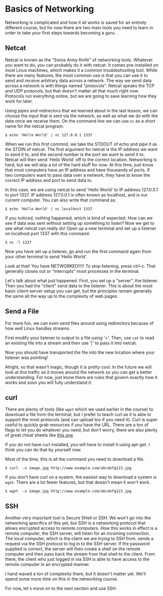 # Basics of Networking

Networking is complicated and how it all works is saved for an entirely different course, but for now there are two main tools you need to learn in order to take your first steps towards becoming a guru.

## Netcat
Netcat is known as the "Swiss Army Knife" of networking tools. Whatever you want to do, you can probably do it with netcat. It comes pre-installed on most Linux machines, which makes it a common troubleshooting tool. While there are many features, the most common use is that you can use it to send and receive arbitrary data across a network. The way we send data across a network is with things named "protocols". Netcat speaks the TCP and UDP protocols, but that doesn't matter all that much right now. Protocols run everything online, but we are going to save learning how they work for later.

Using pipes and redirectors that we learned about in the last lesson, we can choose the input that is sent via the network, as well as what we do with the data once we receive them. On the command line we can use ```nc``` as a short name for the netcat program.

```
$ echo 'Hello World' | nc 127.0.0.1 1337
```
When we run this first commnd, we take the STDOUT of echo and pipe it as the STDIN of netcat. The first argument for netcat is the IP address we want to send it to, and the second number is the port we want to send it to. Netcat will then send 'Hello World' off to the correct location. Networking is hard, but we will skip a lot of the hard stuff for now. At this time, just know that most computers have an IP address and have thousands of ports. If two computers want to pass data over a network, they have to know the correct IP address and port to send data to.

In this case, we are using netcat to send 'Hello World' to IP address 127.0.0.1 to port 1337. IP address 127.0.0.1 is often known as localhost, and is our current computer. You can also write that command as:

```
$ echo 'Hello World' | nc localhost 1337
```

If you noticed, nothing happened, which is kind of expected. How can we see if data was sent without setting up something to listen? Now we get to see what netcat can really do! Open up a new terminal and set up a listener on localhost port 1337 with this command.

```
$ nc -l 1337
```

Now you have set up a listener, go and run the first command again from your other terminal to send 'Hello World'.

Look at that! You have NETWORKED!!!!! To stop listening, press ctrl-c. That generally closes out or "interrupts" most processes in the terminal.

Let's talk about what just happened. First, you set up a "server", the listener. Then you had the "client" send data to the listener. This is about the most basic client-server setup you can get, but the principles remain generally the same all the way up to the complexity of web pages.

## Send a File

For more fun, we can even send files around using redirectors because of how well Linux handles streams.

First modify your listener to output to a file using '>'.
Then, use ```cat``` to read an existing file into a stream and then use '|' to pass it into netcat.

Now you should have transported the file into the new location where your listener was pointing!

Alright, so that wasn't magic, though it is pretty cool. In the future we will look at this traffic as it moves around the network so you can get a better understanding. For now, just know there are rules that govern exactly how it works and soon you will fully understand it.

## curl

There are plenty of tools (like ```wget``` which we used earlier in the course) to download a file from the terminal, but I prefer to teach curl as it is able to support the most protocols (and can upload too if you need it). Curl is super useful to quickly grab resources if you have the URL. There are a ton of flags to let you do whatever you need, but don't worry, there are also plenty of great cheat sheets like [this one](https://devhints.io/curl)

If you do not have curl installed, you will have to install it using apt-get. I think you can do that by yourself now.

Most of the time, this is all the command you need to download a file.
```
$ curl  -o image.jpg http://www.example.com/abcdefg123.jpg
```

If you don't have curl on a system, the easiest way to download a system is ```wget```.
There are a lot fewer features, but that doesn't mean it won't work.

```
$ wget  -o image.jpg http://www.example.com/abcdefg123.jpg
```




## SSH

Another very important tool is Secure SHell or SSH. We won't go into the networking specifics of this yet, but SSH is a networking protocol that allows encrypted access to remote computers. How this works in effect is a remote computer, the SSH server, will listen for an incoming connection. The local computer, which is the client we are trying to SSH from, sends a request via the SSH protocol to log in to the SSH server. If the password supplied is correct, the server will then create a shell on the remote computer and then pass back the stream from that shell to the client. From there, the client who just logged in via SSH is able to have access to the remote computer in an encrypted manner.

I hand waved a ton of complexity there, but it doesn't matter yet. We'll spend some more time on this in the networking course.

For now, let's move on to the next section and use SSH.
